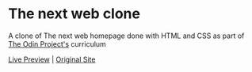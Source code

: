 # The next web clone
A clone of The next web homepage done with HTML and CSS as part of [The Odin Project's](https://theodinproject.com) curriculum

[Live Preview](link) | [Original Site](https://thenextweb.com)